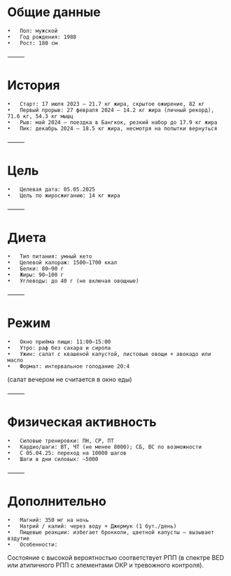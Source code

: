

# Общие данные
	•	Пол: мужской
	•	Год рождения: 1988
	•	Рост: 180 см

⸻

# История
	•	Старт: 17 июля 2023 — 21.7 кг жира, скрытое ожирение, 82 кг
	•	Первый прорыв: 27 февраля 2024 — 14.2 кг жира (личный рекорд), 71.6 кг, 54.3 кг мышц
	•	Рыв: май 2024 — поездка в Бангкок, резкий набор до 17.9 кг жира
	•	Пик: декабрь 2024 — 18.5 кг жира, несмотря на попытки вернуться

⸻

# Цель
	•	Целевая дата: 05.05.2025
	•	Цель по жиросжиганию: 14 кг жира

⸻

# Диета
	•	Тип питания: умный кето
	•	Целевой калораж: 1500–1700 ккал
	•	Белки: 80–90 г
	•	Жиры: 90–100 г
	•	Углеводы: до 40 г (не включая овощные)

⸻

# Режим
	•	Окно приёма пищи: 11:00–15:00
	•	Утро: раф без сахара и сиропа
	•	Ужин: салат с квашеной капустой, листовые овощи + авокадо или масло
	•	Формат: интервальное голодание 20:4
(салат вечером не считается в окно еды)

⸻

# Физическая активность
	•	Силовые тренировки: ПН, СР, ПТ
	•	Кардио/шаги: ВТ, ЧТ (не менее 8000); СБ, ВС по возможности
	•	С 05.04.25: переход на 10000 шагов
	•	Шаги в дни силовых: ~5000

⸻

# Дополнительно
	•	Магний: 350 мг на ночь
	•	Натрий / калий: через воду + Джермук (1 бут./день)
	•	Пищевые реакции: избегает брокколи, цветной капусты — вызывает вздутие
	•	Особенности:
Состояние с высокой вероятностью соответствует РПП (в спектре BED или атипичного РПП с элементами ОКР и тревожного контроля).
